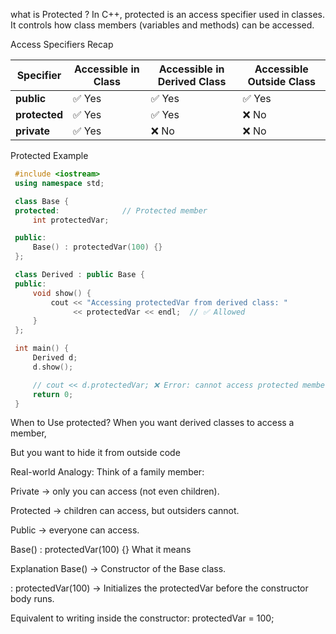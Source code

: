 what is  Protected ?
In C++, protected is an access specifier used in classes.
 It controls how class members (variables and methods) can be accessed.

 
Access Specifiers Recap

| Specifier     | Accessible in Class | Accessible in Derived Class | Accessible Outside Class |
| ------------- | ------------------- | --------------------------- | ------------------------ |
| **public**    | ✅ Yes               | ✅ Yes                       | ✅ Yes                    |
| **protected** | ✅ Yes               | ✅ Yes                       | ❌ No                     |
| **private**   | ✅ Yes               | ❌ No                        | ❌ No                     |



Protected Example

```cpp
 #include <iostream>
 using namespace std;

 class Base {
 protected:              // Protected member
     int protectedVar;

 public:
     Base() : protectedVar(100) {}
 };

 class Derived : public Base {
 public:
     void show() {
         cout << "Accessing protectedVar from derived class: " 
              << protectedVar << endl;  // ✅ Allowed
     }
 };

 int main() {
     Derived d;
     d.show();

     // cout << d.protectedVar; ❌ Error: cannot access protected member outside
     return 0;
 }

```
When to Use protected?
When you want derived classes to access a member,

But you want to hide it from outside code


Real-world Analogy:
Think of a family member:

Private → only you can access (not even children).

Protected → children can access, but outsiders cannot.

Public → everyone can access.



Base() : protectedVar(100) {}
What it means

Explanation
Base() → Constructor of the Base class.

: protectedVar(100) → Initializes the protectedVar before the constructor body runs.

Equivalent to writing inside the constructor:
protectedVar = 100;
